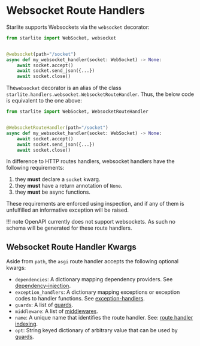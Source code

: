 # Websocket Route Handlers

Starlite supports Websockets via the `websocket` decorator:

```python
from starlite import WebSocket, websocket


@websocket(path="/socket")
async def my_websocket_handler(socket: WebSocket) -> None:
    await socket.accept()
    await socket.send_json({...})
    await socket.close()
```

The`websocket` decorator is an alias of the class `starlite.handlers.websocket.WebsocketRouteHandler`. Thus, the below
code is equivalent to the one above:

```python
from starlite import WebSocket, WebsocketRouteHandler


@WebsocketRouteHandler(path="/socket")
async def my_websocket_handler(socket: WebSocket) -> None:
    await socket.accept()
    await socket.send_json({...})
    await socket.close()
```

In difference to HTTP routes handlers, websocket handlers have the following requirements:

1. they **must** declare a `socket` kwarg.
2. they **must** have a return annotation of `None`.
3. they **must** be async functions.

These requirements are enforced using inspection, and if any of them is unfulfilled an informative exception will be raised.

!!! note
    OpenAPI currently does not support websockets. As such no schema will be generated for these route handlers.

## Websocket Route Handler Kwargs

Aside from `path`, the `asgi` route handler accepts the following optional kwargs:

- `dependencies`: A dictionary mapping dependency providers. See [dependency-injection](../6-dependency-injection/0-dependency-injection-intro.md).
- `exception_handlers`: A dictionary mapping exceptions or exception codes to handler functions.
  See [exception-handlers](../17-exceptions#exception-handling).
- `guards`: A list of [guards](../9-guards.md).
- `middleware`: A list of [middlewares](../7-middleware/0-middleware-intro.md).
- `name`: A unique name that identifies the route handler. See: [route handler indexing](4-route-handler-indexing.md).
- `opt`: String keyed dictionary of arbitrary value that can be used by [guards](../9-guards.md).
